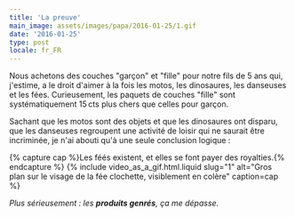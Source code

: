 ```yaml
---
title: 'La preuve'
main_image: assets/images/papa/2016-01-25/1.gif
date: '2016-01-25'
type: post
locale: fr_FR
---
```


Nous achetons des couches "garçon" et "fille" pour notre fils de 5 ans qui, j'estime, a le droit d'aimer à la fois les motos, les dinosaures, les danseuses et les fées. Curieusement, les paquets de couches "fille" sont systématiquement 15&thinsp;cts plus chers que celles pour garçon.

<!-- more -->

Sachant que les motos sont des objets et que les dinosaures ont disparu, que les danseuses regroupent une activité de loisir qui ne saurait être incriminée, je n'ai abouti qu'à une seule conclusion logique :

{% capture cap %}Les féés existent, et elles se font payer des <span lang="en">royalties</span>.{% endcapture %}
{% include video_as_a_gif.html.liquid 
  slug="1" 
  alt="Gros plan sur le visage de la fée clochette, visiblement en colère" 
  caption=cap 
%}

_Plus sérieusement : les **produits genrés**, ça me dépasse._
